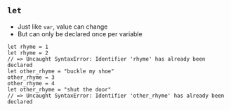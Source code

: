 ## `let`

* Just like `var`, value can change
* But can only be declared once per variable

```
let rhyme = 1
let rhyme = 2
// => Uncaught SyntaxError: Identifier 'rhyme' has already been declared
let other_rhyme = "buckle my shoe"
other_rhyme = 3
other_rhyme = 4
let other_rhyme = "shut the door"
// => Uncaught SyntaxError: Identifier 'other_rhyme' has already been declared
```
